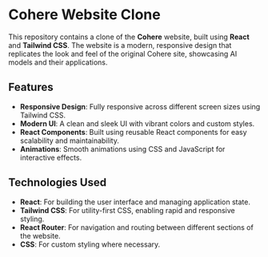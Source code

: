 # Cohere Website Clone

This repository contains a clone of the **Cohere** website, built using **React** and **Tailwind CSS**. The website is a modern, responsive design that replicates the look and feel of the original Cohere site, showcasing AI models and their applications.

## Features

- **Responsive Design**: Fully responsive across different screen sizes using Tailwind CSS.
- **Modern UI**: A clean and sleek UI with vibrant colors and custom styles.
- **React Components**: Built using reusable React components for easy scalability and maintainability.
- **Animations**: Smooth animations using CSS and JavaScript for interactive effects.

## Technologies Used

- **React**: For building the user interface and managing application state.
- **Tailwind CSS**: For utility-first CSS, enabling rapid and responsive styling.
- **React Router**: For navigation and routing between different sections of the website.
- **CSS**: For custom styling where necessary.
